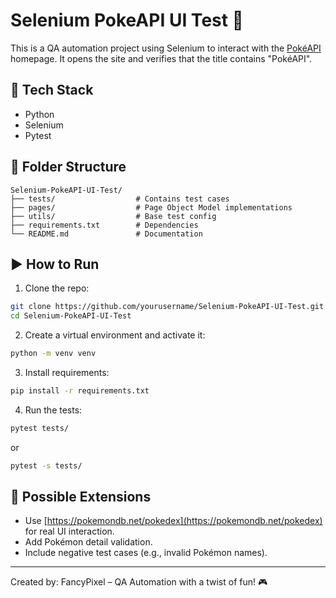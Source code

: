 # Selenium PokeAPI UI Test 🧪

This is a QA automation project using Selenium to interact with the [PokéAPI](https://pokeapi.co/) homepage. It opens the site and verifies that the title contains "PokéAPI".

## 🔧 Tech Stack

- Python
- Selenium
- Pytest

## 📁 Folder Structure

```
Selenium-PokeAPI-UI-Test/
├── tests/                  # Contains test cases
├── pages/                  # Page Object Model implementations
├── utils/                  # Base test config
├── requirements.txt        # Dependencies
└── README.md               # Documentation
```

## ▶️ How to Run

1. Clone the repo:
```bash
git clone https://github.com/yourusername/Selenium-PokeAPI-UI-Test.git
cd Selenium-PokeAPI-UI-Test
```

2. Create a virtual environment and activate it:
```bash
python -m venv venv
```

3. Install requirements:
```bash
pip install -r requirements.txt
```

4. Run the tests:
```bash
pytest tests/
```
or  
```bash
pytest -s tests/
```

## 🧠 Possible Extensions

- Use [https://pokemondb.net/pokedex](https://pokemondb.net/pokedex) for real UI interaction.
- Add Pokémon detail validation.
- Include negative test cases (e.g., invalid Pokémon names).

---
Created by: FancyPixel – QA Automation with a twist of fun! 🎮
